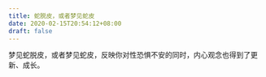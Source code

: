 ```yaml
---
title: 蛇脱皮，或者梦见蛇皮
date: 2020-02-15T20:54:12+08:00
draft: false
---
```


梦见蛇脱皮，或者梦见蛇皮，反映你对性恐惧不安的同时，内心观念也得到了更新、成长。
